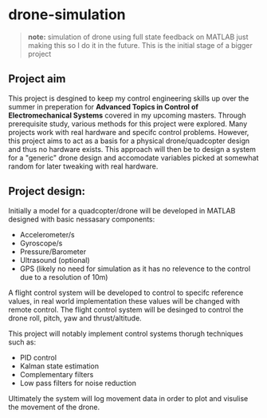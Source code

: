 # drone-simulation


>**note:** simulation of drone using full state feedback on MATLAB
>just making this so I do it in the future. This is the initial stage of a bigger project

## Project aim

This project is desgined to keep my control engineering skills up over the summer in preperation for **Advanced Topics in Control of Electromechanical Systems** covered in my upcoming masters.
Through prerequisite study, various methods for this project were explored. Many projects work with real hardware and specifc control problems. However, this project aims to act as a basis for a physical drone/quadcopter design and thus no hardware exists.
This approach will then be to design a system for a "generic" drone design and accomodate variables picked at somewhat random for later tweaking with real hardware.

## Project design:

Initially a model for a quadcopter/drone will be developed in MATLAB designed with basic nessasary components:

- Accelerometer/s
- Gyroscope/s
- Pressure/Barometer
- Ultrasound (optional)
- GPS (likely no need for simulation as it has no relevence to the control due to a resolution of 10m)

  
A flight control system will be developed to control to specifc reference values, in real world implementation these values will be changed with remote control. The flight control system
will be desinged to control the drone roll, pitch, yaw and thrust/altitude.

This project will notably implement control systems thorugh techniques such as:
- PID control
- Kalman state estimation
- Complementary filters
- Low pass filters for noise reduction

Ultimately the system will log movement data in order to plot and visulise the movement of the drone.
